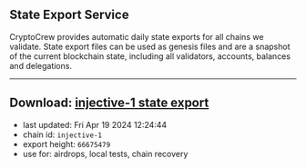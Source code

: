 ## State Export Service
CryptoCrew provides automatic daily state exports for all chains we validate. State export files can be used as genesis files and are a snapshot of the current blockchain state, including all validators, accounts, balances and delegations.

---
**Download: [injective-1 state export](https://dl-eu2.ccvalidators.com/SERVICE/injective/injective-1_export_66675479.json)**
---

- last updated: Fri Apr 19 2024 12:24:44
- chain id: `injective-1`
- export height: `66675479`
- use for: airdrops, local tests, chain recovery
